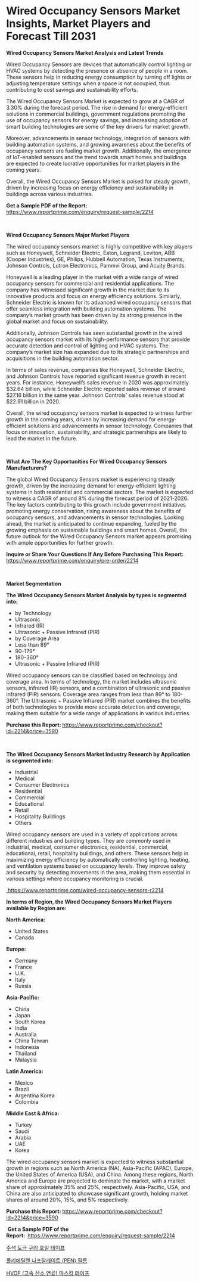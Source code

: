<p><h1>Wired Occupancy Sensors Market Insights, Market Players and Forecast Till 2031</h1></p><p><strong>Wired Occupancy Sensors Market Analysis and Latest Trends</strong></p>
<p><p>Wired Occupancy Sensors are devices that automatically control lighting or HVAC systems by detecting the presence or absence of people in a room. These sensors help in reducing energy consumption by turning off lights or adjusting temperature settings when a space is not occupied, thus contributing to cost savings and sustainability efforts.</p><p>The Wired Occupancy Sensors Market is expected to grow at a CAGR of 3.30% during the forecast period. The rise in demand for energy-efficient solutions in commercial buildings, government regulations promoting the use of occupancy sensors for energy savings, and increasing adoption of smart building technologies are some of the key drivers for market growth.</p><p>Moreover, advancements in sensor technology, integration of sensors with building automation systems, and growing awareness about the benefits of occupancy sensors are fueling market growth. Additionally, the emergence of IoT-enabled sensors and the trend towards smart homes and buildings are expected to create lucrative opportunities for market players in the coming years.</p><p>Overall, the Wired Occupancy Sensors Market is poised for steady growth, driven by increasing focus on energy efficiency and sustainability in buildings across various industries.</p></p>
<p><strong>Get a Sample PDF of the Report:&nbsp;</strong> <a href="https://www.reportprime.com/enquiry/request-sample/2214">https://www.reportprime.com/enquiry/request-sample/2214</a></p>
<p>&nbsp;</p>
<p><strong>Wired Occupancy Sensors Major Market Players</strong></p>
<p><p>The wired occupancy sensors market is highly competitive with key players such as Honeywell, Schneider Electric, Eaton, Legrand, Leviton, ABB (Cooper Industries), GE, Philips, Hubbell Automation, Texas Instruments, Johnson Controls, Lutron Electronics, Pammvi Group, and Acuity Brands. </p><p>Honeywell is a leading player in the market with a wide range of wired occupancy sensors for commercial and residential applications. The company has witnessed significant growth in the market due to its innovative products and focus on energy efficiency solutions. Similarly, Schneider Electric is known for its advanced wired occupancy sensors that offer seamless integration with building automation systems. The company’s market growth has been driven by its strong presence in the global market and focus on sustainability.</p><p>Additionally, Johnson Controls has seen substantial growth in the wired occupancy sensors market with its high-performance sensors that provide accurate detection and control of lighting and HVAC systems. The company’s market size has expanded due to its strategic partnerships and acquisitions in the building automation sector. </p><p>In terms of sales revenue, companies like Honeywell, Schneider Electric, and Johnson Controls have reported significant revenue growth in recent years. For instance, Honeywell’s sales revenue in 2020 was approximately $32.64 billion, while Schneider Electric reported sales revenue of around $27.16 billion in the same year. Johnson Controls’ sales revenue stood at $22.91 billion in 2020.</p><p>Overall, the wired occupancy sensors market is expected to witness further growth in the coming years, driven by increasing demand for energy-efficient solutions and advancements in sensor technology. Companies that focus on innovation, sustainability, and strategic partnerships are likely to lead the market in the future.</p></p>
<p>&nbsp;</p>
<p><strong>What Are The Key Opportunities For Wired Occupancy Sensors Manufacturers?</strong></p>
<p><p>The global Wired Occupancy Sensors market is experiencing steady growth, driven by the increasing demand for energy-efficient lighting systems in both residential and commercial sectors. The market is expected to witness a CAGR of around 8% during the forecast period of 2021-2026. The key factors contributing to this growth include government initiatives promoting energy conservation, rising awareness about the benefits of occupancy sensors, and advancements in sensor technologies. Looking ahead, the market is anticipated to continue expanding, fueled by the growing emphasis on sustainable buildings and smart homes. Overall, the future outlook for the Wired Occupancy Sensors market appears promising with ample opportunities for further growth.</p></p>
<p><strong>Inquire or Share Your Questions If Any Before Purchasing This Report:</strong> <a href="https://www.reportprime.com/enquiry/pre-order/2214">https://www.reportprime.com/enquiry/pre-order/2214</a></p>
<p>&nbsp;</p>
<p><strong>Market Segmentation</strong></p>
<p><strong>The Wired Occupancy Sensors Market Analysis by types is segmented into:</strong></p>
<p><ul><li>by Technology</li><li>Ultrasonic</li><li>Infrared (IR)</li><li>Ultrasonic + Passive Infrared (PIR)</li><li>by Coverage Area</li><li>Less than 89°</li><li>90–179°</li><li>180–360°</li><li>Ultrasonic + Passive Infrared (PIR)</li></ul></p>
<p><p>Wired occupancy sensors can be classified based on technology and coverage area. In terms of technology, the market includes ultrasonic sensors, infrared (IR) sensors, and a combination of ultrasonic and passive infrared (PIR) sensors. Coverage area ranges from less than 89° to 180-360°. The Ultrasonic + Passive Infrared (PIR) market combines the benefits of both technologies to provide more accurate detection and coverage, making them suitable for a wide range of applications in various industries.</p></p>
<p><strong>Purchase this Report:&nbsp;</strong><a href="https://www.reportprime.com/checkout?id=2214&price=3590">https://www.reportprime.com/checkout?id=2214&price=3590</a></p>
<p>&nbsp;</p>
<p><strong>The Wired Occupancy Sensors Market Industry Research by Application is segmented into:</strong></p>
<p><ul><li>Industrial</li><li>Medical</li><li>Consumer Electronics</li><li>Residential</li><li>Commercial</li><li>Educational</li><li>Retail</li><li>Hospitality Buildings</li><li>Others</li></ul></p>
<p><p>Wired occupancy sensors are used in a variety of applications across different industries and building types. They are commonly used in industrial, medical, consumer electronics, residential, commercial, educational, retail, hospitality buildings, and others. These sensors help in maximizing energy efficiency by automatically controlling lighting, heating, and ventilation systems based on occupancy levels. They improve safety and security by detecting movements in the area, making them essential in various settings where occupancy monitoring is crucial.</p></p>
<p><a href="https://www.reportprime.com/wired-occupancy-sensors-r2214">&nbsp;https://www.reportprime.com/wired-occupancy-sensors-r2214</a></p>
<p><strong>In terms of Region, the Wired Occupancy Sensors Market Players available by Region are:</strong></p>
<p>
    <p> <strong> North America: </strong>
        <ul>
            <li>United States</li>
            <li>Canada</li>
        </ul>
        </p> 
    <p> <strong> Europe: </strong>
        <ul>
            <li>Germany</li>
            <li>France</li>
            <li>U.K.</li>
            <li>Italy</li>
            <li>Russia</li>
        </ul>
        </p> 
    <p> <strong> Asia-Pacific: </strong>
        <ul>
            <li>China</li>
            <li>Japan</li>
            <li>South Korea</li>
            <li>India</li>
            <li>Australia</li>
            <li>China Taiwan</li>
            <li>Indonesia</li>
            <li>Thailand</li>
            <li>Malaysia</li>
        </ul>
        </p> 
    <p> <strong> Latin America: </strong>
        <ul>
            <li>Mexico</li>
            <li>Brazil</li>
            <li>Argentina Korea</li>
            <li>Colombia</li>
        </ul>
        </p> 
    <p> <strong> Middle East & Africa: </strong>
        <ul>
            <li>Turkey</li>
            <li>Saudi</li>
            <li>Arabia</li>
            <li>UAE</li>
            <li>Korea</li>
        </ul>
    </p>
    </p>
<p><p>The wired occupancy sensors market is expected to witness substantial growth in regions such as North America (NA), Asia-Pacific (APAC), Europe, the United States of America (USA), and China. Among these regions, North America and Europe are projected to dominate the market, with a market share of approximately 35% and 25%, respectively. Asia-Pacific, USA, and China are also anticipated to showcase significant growth, holding market shares of around 20%, 15%, and 5% respectively.</p></p>
<p><strong>Purchase this Report: </strong><a href="https://www.reportprime.com/checkout?id=2214&price=3590">https://www.reportprime.com/checkout?id=2214&price=3590</a></p>
<p>&nbsp;<strong>Get a Sample PDF of the Report:&nbsp;&nbsp;</strong><a href="https://www.reportprime.com/enquiry/request-sample/2214">https://www.reportprime.com/enquiry/request-sample/2214</a></p>
<p><strong></strong></p>
<p><p><a href="https://github.com/alfitoms13/Market-Research-Report-List-2/blob/main/8909179102767.md">주석 도금 구리 호일 테이프</a></p><p><a href="https://github.com/erwindropdead54/Market-Research-Report-List-2/blob/main/4167260102766.md">폴리에틸렌 나프탈레이트 (PEN) 필름</a></p><p><a href="https://github.com/kein8762/Market-Research-Report-List-3/blob/main/7884952102765.md">HVOF (고속 산소 연료) 마스킹 테이프</a></p></p>